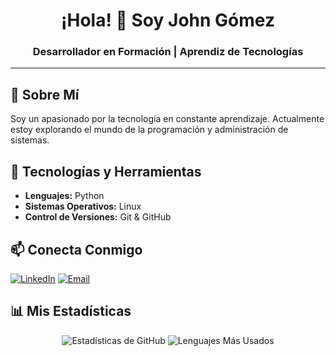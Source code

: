 <h1 align="center">¡Hola! 👋 Soy John Gómez</h1>
<h3 align="center">Desarrollador en Formación | Aprendiz de Tecnologías</h3>

---

## 🚀 Sobre Mí

Soy un apasionado por la tecnología en constante aprendizaje. Actualmente estoy explorando el mundo de la programación y administración de sistemas.

## 🔧 Tecnologías y Herramientas

- **Lenguajes:** Python
- **Sistemas Operativos:** Linux
- **Control de Versiones:** Git & GitHub

## 📫 Conecta Conmigo

[![LinkedIn](https://img.shields.io/badge/LinkedIn-John_Gómez-blue?style=flat&logo=linkedin)](https://www.linkedin.com/in/eagomezdaza/)
[![Email](https://img.shields.io/badge/Email-Contáctame-red?style=flat&logo=gmail)](mailto:tu-email@ejemplo.com)

## 📊 Mis Estadísticas

<p align="center">
  <img src="https://github-readme-stats.vercel.app/api?username=tu-usuario&show_icons=true&theme=radical" alt="Estadísticas de GitHub" />
  <img src="https://github-readme-stats.vercel.app/api/top-langs/?username=tu-usuario&layout=compact&theme=radical" alt="Lenguajes Más Usados" />
</p>


